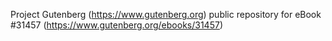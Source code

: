 Project Gutenberg (https://www.gutenberg.org) public repository for eBook #31457 (https://www.gutenberg.org/ebooks/31457)
